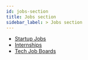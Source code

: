 ```yaml
---
id: jobs-section
title: Jobs section
sidebar_label: > Jobs section
---
```


* [Startup Jobs](jobs/tech-job.md)
* [Internships](jobs/internships.md)
* [Tech Job Boards](jobs/job-boards.md)
